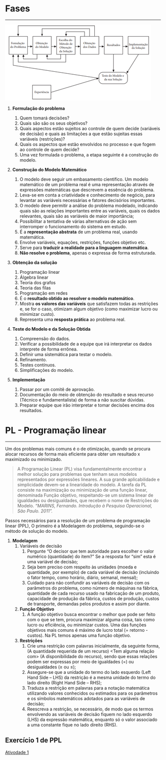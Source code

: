 # Fases

---

![Fases](img/fases.png)

1. **Formulação do problema**
    1. Quem tomará decisões?
    2. Quais são são os seus objetivos?
    3. Quais aspectos estão sujeitos ao controle de quem decide (variáveis de decisão) e quais as limitações a que estão sujeitas essas variáveis (restrições)?
    4. Quais os aspectos que estão envolvidos no processo e que fogem ao controle de quem decide?
    5. Uma vez formulada o problema, a etapa seguinte é a construção do modelo.
2. **Construção do Modelo Matemático**

    1. O modelo deve seguir um embasamento cientifico. Um modelo matemático de um problema real é uma representação através de expressões matemáticas que descrevem a essência do problema.
    2. Leva-se em conta a criatividade e conhecimento de negócio, para levantar as variáveis necessárias e fatores decisórios importantes.
    3. O modelo deve permitir a análise do problema modelado, indicando quais são as relações importantes entre as variáveis, quais os dados relevantes, quais são as variáveis de maior importância;
    4. Possibilitar a tentativa de várias alternativas de ação sem interromper o funcionamento do sistema em estudo. 
    5. É a **representação abstrata** de um problema real, usando matemática.
    6. Envolve variáveis, equações, restrições, funções objetivo etc.
    7. Serve para **traduzir a realidade para a linguagem matemática**.
    8. **Não resolve o problema**, apenas o expressa de forma estruturada.

3. **Obtenção da solução**
    1. Programação linear
    2. Álgebra linear
    3. Teoria dos grafos
    4. Teoria das filas
    5. Programação em redes
    6. É o **resultado obtido ao resolver o modelo matemático**.
    7. Mostra **os valores das variáveis** que satisfazem todas as restrições e, se for o caso, otimizam algum objetivo (como maximizar lucro ou minimizar custo).
    8. Representa uma **resposta prática** ao problema real.
4. **Teste do Modelo e da Solução Obtida**

    1. Compreensão do dados.
    2. Verificar a possibilidade de a equipe que irá interpretar os dados interprete de forma errônea.
    3. Definir uma sistemática para testar o modelo.
    4. Refinamento.
    5. Testes contínuos.
    6. Simplificações do modelo.

5. **Implementação**
    1. Passar por um comitê de aprovação.
    2. Documentação do meio de obtenção do resultado e seus recurso (Técnico e fundamentalista) de forma a não suscitar dúvidas.
    3. Preparar equipe que irão interpretar e tomar decisões encima dos resultados.


# PL - Programação linear

---

Um dos problemas mais comuns é o de otimização, quando se procura alocar recursos de forma mais eficiente para obter um resultado x maximizado ou minimizado.

> A Programação Linear (PL) visa fundamentalmente encontrar a melhor solução para problemas que tenham seus modelos representados por expressões
lineares. A sua grande aplicabilidade e simplicidade devem-se a linearidade do
modelo. A tarefa da PL consiste na maximização ou minimização de uma função linear, denominada Função objetivo, respeitando-se um sistema linear de
igualdades ou desigualdades, que recebem o nome de Restrições do Modelo. *“MARINS, Fernando. Introdução à Pesquisa Operacional, São Paulo. 2011”.*
> 

Passos necessários para a resolução de um problema de programação linear (PPL), O primeiro é a Modelagem do problema, seguindo-se o método de solução do modelo.

1. **Modelagem**
    1. Variáveis de decisão
        1. Pergunte “O decisor que tem autoridade para escolher o valor numérico
        (quantidade) do item?” Se a resposta for “sim” esta é uma variável
        de decisão;
        2. Seja bem preciso com respeito às unidades (moeda e quantidade, por
        exemplo) de cada variável de decisão (incluindo o fator tempo, como
        horário, diário, semanal, mensal);
        3. Cuidado para não confundir as variáveis de decisão com os parâmetros
        do problema, como número de máquinas na fábrica, quantidade de
        cada recurso usado na fabricação de um produto, capacidade de produção da fábrica, custos de produção, custos de transporte, demandas
        pelos produtos e assim por diante.
    2. **Função Objetivo**
        1. A função objetivo busca encontrar o melhor que pode ser feito com o que se tem, procura maximizar alguma coisa, tais como lucro ou eficiência, ou minimizar custos. Uma das funções objetivos mais comuns é máximo de lucro total (= retorno - custos). Na PL temos apenas uma função objetivo.
    3. **Restrições**
        1. Crie uma restrição com palavras inicialmente, da seguinte forma,
        (A quantidade requerida de um recurso) <Tem alguma relação com>
        (A disponibilidade do recurso), sendo que essas relações podem ser
        expressas por meio de igualdades (=) ou desigualdades (≥ ou ≤);
        2. Assegure-se que a unidade do termo do lado esquerdo (Left Hand
        Side – LHS) da restrição é a mesma unidade do termo do lado direito
        (Right Hand Side – RHS);
        3. Traduza a restrição em palavras para a notação matemática utilizando
        valores conhecidos ou estimados para os parâmetros e os símbolos matemáticos adotados para as variáveis de decisão;
        4. Reescreva a restrição, se necessário, de modo que os termos envolvendo
        as variáveis de decisão fiquem no lado esquerdo (LHS) da expressão
        matemática, enquanto só o valor associado a uma constante fique no
        lado direito (RHS).

## Exercício 1 de PPL
[Ativodade 1](programacao-linear/atividade_1.ipynb)